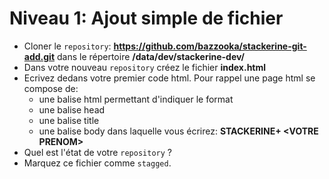 # Niveau 1: Ajout simple de fichier

* Cloner le `repository`: **https://github.com/bazzooka/stackerine-git-add.git** dans le répertoire
  **/data/dev/stackerine-dev/**
* Dans votre nouveau `repository` créez le fichier **index.html**
* Ecrivez dedans votre premier code html. Pour rappel une page html se compose de:
  * une balise html permettant d'indiquer le format
  * une balise head
  * une balise title
  * une balise body dans laquelle vous écrirez: **STACKERINE+ \<VOTRE PRENOM\>**
* Quel est l'état de votre `repository` ?
* Marquez ce fichier comme `stagged`.
